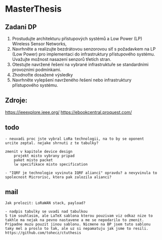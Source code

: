 # MasterThesis

## Zadani DP
1. Prostudujte architekturu přístupových systémů a Low Power (LP) Wireless Sensor Networks, 
2. Navrhněte a realizujte bezdrátovou senzorovou síť s požadavkem na LP (Low Power) pro implementaci do infrastruktury přístupového systému. Uvažujte možnost nasazení senzorů třetích stran.  
3. Otestujte navržené řešení na vybrané infrastruktuře se standardními provozními podmínkami.  
4. Zhodnoťte dosažené výsledky 
5. Navrhněte vylepšení navrženého řešení nebo infrastruktury přístupového systému.


## Zdroje:
https://ieeexplore.ieee.org/
https://ebookcentral.proquest.com/



## todo
    - neuvadi proc jste vybral LoRa technologii, na to by se oponent urcite zeptal. nejake shrnuti z te tabulky?

    zmenit v kapitole device design   
        projekt misto vybrany pripad
        paket misto packet
        lw specifikace misto specification

    - "IQRF je technologie vyvinuta IQRF aliancí" opravdu? a nevyvinula to spolecnost Microrisc, ktera pak zalozila alianci?


## mail
    Jak prelozit: LoRaWAN stack, payload?

    - nadpis tabulky se uvadi nad tabulkou
    S tim souhlasim, ale LaTeX sablona kterou pouzivam viz odkaz nize to takhle ma nejak na pevno nastavene a me se nepodarilo to zmenit. Pripadne muzu pouzit jinou sablonu. Nicmene na BP jsem tuto sablonu taky mel a proslo to tak, ale uz si nepamatuju jak jsme to resili.
    https://github.com/tohecz/ctuthesis

